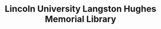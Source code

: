 ---
layout: repo
title: "Lincoln University Langston Hughes Memorial Library"
id: 14413
permalink: repos/14413/
---